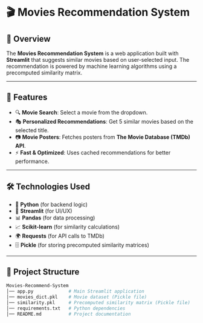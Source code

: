 # 🎬 Movies Recommendation System

## 📌 Overview

The **Movies Recommendation System** is a web application built with **Streamlit** that suggests similar movies based on user-selected input. The recommendation is powered by machine learning algorithms using a precomputed similarity matrix.

---

## 🚀 Features

- 🔍 **Movie Search**: Select a movie from the dropdown.
- 🎭 **Personalized Recommendations**: Get 5 similar movies based on the selected title.
- 📷 **Movie Posters**: Fetches posters from **The Movie Database (TMDb) API**.
- ⚡ **Fast & Optimized**: Uses cached recommendations for better performance.

---

## 🛠️ Technologies Used

- 🐍 **Python** (for backend logic)
- 🎨 **Streamlit** (for UI/UX)
- 📊 **Pandas** (for data processing)
- 📈 **Scikit-learn** (for similarity calculations)
- 🌍 **Requests** (for API calls to TMDb)
- 🗄️ **Pickle** (for storing precomputed similarity matrices)

---

## 📂 Project Structure

```bash
Movies-Recommend-System
│── app.py             # Main Streamlit application
│── movies_dict.pkl    # Movie dataset (Pickle file)
│── similarity.pkl     # Precomputed similarity matrix (Pickle file)
│── requirements.txt   # Python dependencies
│── README.md          # Project documentation
